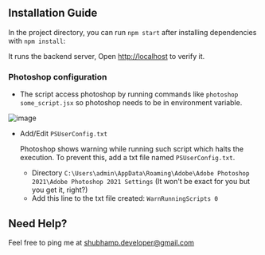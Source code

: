 ## Installation Guide
In the project directory, you can run `npm start` after installing dependencies with `npm install`:

It runs the backend server, Open [http://localhost](http://localhost) to verify it.


### Photoshop configuration
- The script access photoshop by running commands like ```photoshop some_script.jsx``` so photoshop needs to be in environment variable.

![image](https://user-images.githubusercontent.com/52674815/169369795-9bd517d6-a9d0-47e7-a0de-643a394a06bd.png)

- Add/Edit ```PSUserConfig.txt``` 

  Photoshop shows warning while running such script which halts the execution. To prevent this, add a txt file named ```PSUserConfig.txt```.
  - Directory ```C:\Users\admin\AppData\Roaming\Adobe\Adobe Photoshop 2021\Adobe Photoshop 2021 Settings``` (It won't be exact for you but you get it, right?)
  - Add this line to the txt file created: ```WarnRunningScripts 0```

## Need Help?
Feel free to ping me at shubhamp.developer@gmail.com
